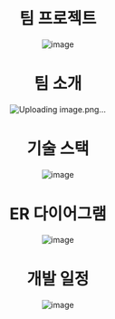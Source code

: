 <div align = "center">

#  팀 프로젝트
![image](https://github.com/kky6940/shoppingmall/assets/163812092/ea70079a-8151-4314-a2bf-bfb1442477d4)
   
# 팀 소개
![Uploading image.png…]()


# 기술 스택   
![image](https://github.com/kky6940/shoppingmall/assets/163812092/dfa0045d-9f30-4926-9b4e-af9b134f8346)

# ER 다이어그램
![image](https://github.com/kky6940/shoppingmall/assets/163812092/53ca4b04-08e2-4df5-b333-62d9f8f1637b)

# 개발 일정
![image](https://github.com/kky6940/shoppingmall/assets/163812092/fc451208-d91e-4aaa-9798-5d2388a6cffa)
</div>
